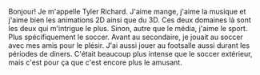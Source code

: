 Bonjour! Je m'appelle Tyler Richard. J'aime mange, j'aime la musique et j'aime bien les animations 2D ainsi que du 3D. Ces deux domaines là sont les deux qui m'intrigue le plus. Sinon, autre que le média, j'aime le sport. Plus spécifiquement le soccer. Avant au secondaire, je jouait au soccer avec mes amis pour le plésir.
J'ai aussi jouer au footsalle aussi durant les périodes de diners. C'était beaucoup plus intense que le soccer extérieur, mais c'est pour ça que c'est encore plus le amusant.
